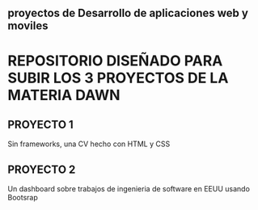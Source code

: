 ## proyectos de Desarrollo de aplicaciones web y moviles


# REPOSITORIO DISEÑADO PARA SUBIR LOS 3 PROYECTOS DE LA MATERIA DAWN

## PROYECTO 1

Sin frameworks, una CV hecho con HTML y CSS

## PROYECTO 2

Un dashboard sobre trabajos de ingenieria de software en EEUU usando Bootsrap



